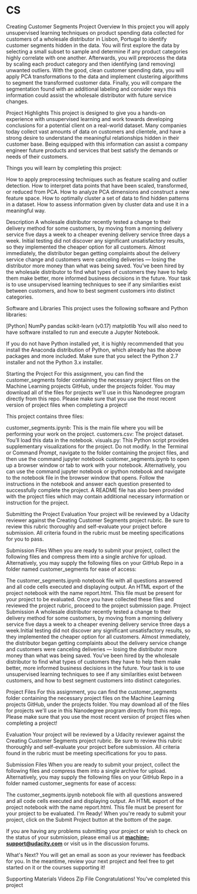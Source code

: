 # CS
Creating Customer Segments
Project Overview
In this project you will apply unsupervised learning techniques on product spending data collected for customers of a wholesale distributor in Lisbon, Portugal to identify customer segments hidden in the data. You will first explore the data by selecting a small subset to sample and determine if any product categories highly correlate with one another. Afterwards, you will preprocess the data by scaling each product category and then identifying (and removing) unwanted outliers. With the good, clean customer spending data, you will apply PCA transformations to the data and implement clustering algorithms to segment the transformed customer data. Finally, you will compare the segmentation found with an additional labeling and consider ways this information could assist the wholesale distributor with future service changes.

Project Highlights
This project is designed to give you a hands-on experience with unsupervised learning and work towards developing conclusions for a potential client on a real-world dataset. Many companies today collect vast amounts of data on customers and clientele, and have a strong desire to understand the meaningful relationships hidden in their customer base. Being equipped with this information can assist a company engineer future products and services that best satisfy the demands or needs of their customers.

Things you will learn by completing this project:

How to apply preprocessing techniques such as feature scaling and outlier detection.
How to interpret data points that have been scaled, transformed, or reduced from PCA.
How to analyze PCA dimensions and construct a new feature space.
How to optimally cluster a set of data to find hidden patterns in a dataset.
How to assess information given by cluster data and use it in a meaningful way.

Description
A wholesale distributor recently tested a change to their delivery method for some customers, by moving from a morning delivery service five days a week to a cheaper evening delivery service three days a week. Initial testing did not discover any significant unsatisfactory results, so they implemented the cheaper option for all customers. Almost immediately, the distributor began getting complaints about the delivery service change and customers were canceling deliveries — losing the distributor more money than what was being saved. You’ve been hired by the wholesale distributor to find what types of customers they have to help them make better, more informed business decisions in the future. Your task is to use unsupervised learning techniques to see if any similarities exist between customers, and how to best segment customers into distinct categories.

Software and Libraries
This project uses the following software and Python libraries:

[Python]
NumPy
pandas
scikit-learn (v0.17)
matplotlib
You will also need to have software installed to run and execute a Jupyter Notebook.

If you do not have Python installed yet, it is highly recommended that you install the Anaconda distribution of Python, which already has the above packages and more included. Make sure that you select the Python 2.7 installer and not the Python 3.x installer.

Starting the Project
For this assignment, you can find the customer_segments folder containing the necessary project files on the Machine Learning projects GitHub, under the projects folder. You may download all of the files for projects we'll use in this Nanodegree program directly from this repo. Please make sure that you use the most recent version of project files when completing a project!

This project contains three files:

customer_segments.ipynb: This is the main file where you will be performing your work on the project.
customers.csv: The project dataset. You’ll load this data in the notebook.
visuals.py: This Python script provides supplementary visualizations for the project. Do not modify.
In the Terminal or Command Prompt, navigate to the folder containing the project files, and then use the command jupyter notebook customer_segments.ipynb to open up a browser window or tab to work with your notebook. Alternatively, you can use the command jupyter notebook or ipython notebook and navigate to the notebook file in the browser window that opens. Follow the instructions in the notebook and answer each question presented to successfully complete the project. A README file has also been provided with the project files which may contain additional necessary information or instruction for the project.

Submitting the Project
Evaluation
Your project will be reviewed by a Udacity reviewer against the Creating Customer Segments project rubric. Be sure to review this rubric thoroughly and self-evaluate your project before submission. All criteria found in the rubric must be meeting specifications for you to pass.

Submission Files
When you are ready to submit your project, collect the following files and compress them into a single archive for upload. Alternatively, you may supply the following files on your GitHub Repo in a folder named customer_segments for ease of access:

The customer_segments.ipynb notebook file with all questions answered and all code cells executed and displaying output.
An HTML export of the project notebook with the name report.html. This file must be present for your project to be evaluated.
Once you have collected these files and reviewed the project rubric, proceed to the project submission page.
Project Submission
A wholesale distributor recently tested a change to their delivery method for some customers, by moving from a morning delivery service five days a week to a cheaper evening delivery service three days a week.Initial testing did not discover any significant unsatisfactory results, so they implemented the cheaper option for all customers. Almost immediately, the distributor began getting complaints about the delivery service change and customers were canceling deliveries — losing the distributor more money than what was being saved. You’ve been hired by the wholesale distributor to find what types of customers they have to help them make better, more informed business decisions in the future. Your task is to use unsupervised learning techniques to see if any similarities exist between customers, and how to best segment customers into distinct categories.

Project Files
For this assignment, you can find the customer_segments folder containing the necessary project files on the Machine Learning projects GitHub, under the projects folder. You may download all of the files for projects we'll use in this Nanodegree program directly from this repo. Please make sure that you use the most recent version of project files when completing a project!

Evaluation
Your project will be reviewed by a Udacity reviewer against the Creating Customer Segments project rubric. Be sure to review this rubric thoroughly and self-evaluate your project before submission. All criteria found in the rubric must be meeting specifications for you to pass.

Submission Files
When you are ready to submit your project, collect the following files and compress them into a single archive for upload. Alternatively, you may supply the following files on your GitHub Repo in a folder named customer_segments for ease of access:

The customer_segments.ipynb notebook file with all questions answered and all code cells executed and displaying output.
An HTML export of the project notebook with the name report.html. This file must be present for your project to be evaluated.
I'm Ready!
When you're ready to submit your project, click on the Submit Project button at the bottom of the page.

If you are having any problems submitting your project or wish to check on the status of your submission, please email us at **machine-support@udacity.com** or visit us in the discussion forums.

What's Next?
You will get an email as soon as your reviewer has feedback for you. In the meantime, review your next project and feel free to get started on it or the courses supporting it!

Supporting Materials
 Videos Zip File
 Congratulations! You've completed this project
